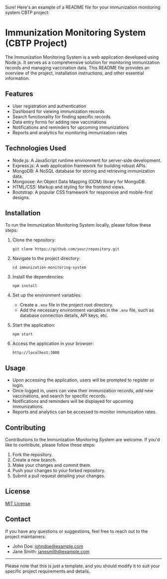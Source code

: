Sure! Here's an example of a README file for your immunization monitoring system CBTP project:

# Immunization Monitoring System (CBTP Project)

The Immunization Monitoring System is a web application developed using Node.js. It serves as a comprehensive solution for monitoring immunization records and managing vaccination data. This README file provides an overview of the project, installation instructions, and other essential information.

## Features

- User registration and authentication
- Dashboard for viewing immunization records
- Search functionality for finding specific records
- Data entry forms for adding new vaccinations
- Notifications and reminders for upcoming immunizations
- Reports and analytics for monitoring immunization rates

## Technologies Used

- Node.js: A JavaScript runtime environment for server-side development.
- Express.js: A web application framework for building robust APIs.
- MongoDB: A NoSQL database for storing and retrieving immunization data.
- Mongoose: An Object Data Mapping (ODM) library for MongoDB.
- HTML/CSS: Markup and styling for the frontend views.
- Bootstrap: A popular CSS framework for responsive and mobile-first designs.

## Installation

To run the Immunization Monitoring System locally, please follow these steps:

1. Clone the repository:

   ```
   git clone https://github.com/your/repository.git
   ```

2. Navigate to the project directory:

   ```
   cd immunization-monitoring-system
   ```

3. Install the dependencies:

   ```
   npm install
   ```

4. Set up the environment variables:

   - Create a `.env` file in the project root directory.
   - Add the necessary environment variables in the `.env` file, such as database connection details, API keys, etc.

5. Start the application:

   ```
   npm start
   ```

6. Access the application in your browser:

   ```
   http://localhost:3000
   ```

## Usage

- Upon accessing the application, users will be prompted to register or login.
- Once logged in, users can view their immunization records, add new vaccinations, and search for specific records.
- Notifications and reminders will be displayed for upcoming immunizations.
- Reports and analytics can be accessed to monitor immunization rates.

## Contributing

Contributions to the Immunization Monitoring System are welcome. If you'd like to contribute, please follow these steps:

1. Fork the repository.
2. Create a new branch.
3. Make your changes and commit them.
4. Push your changes to your forked repository.
5. Submit a pull request detailing your changes.

## License

[MIT License](LICENSE)

## Contact

If you have any questions or suggestions, feel free to reach out to the project maintainers:

- John Doe: johndoe@example.com
- Jane Smith: janesmith@example.com

---

Please note that this is just a template, and you should modify it to suit your specific project requirements and details.

